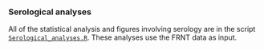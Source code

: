 ### Serological analyses

All of the statistical analysis and figures involving serology are in the script [`Serological_analyses.R`](Serology/Serological_analyses.R). 
These analyses use the FRNT data as input.
